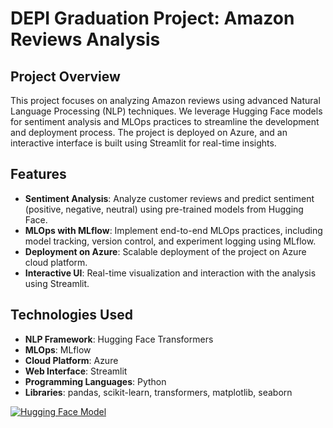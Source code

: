 # DEPI Graduation Project: Amazon Reviews Analysis

## Project Overview

This project focuses on analyzing Amazon reviews using advanced Natural Language Processing (NLP) techniques. We leverage Hugging Face models for sentiment analysis and MLOps practices to streamline the development and deployment process. The project is deployed on Azure, and an interactive interface is built using Streamlit for real-time insights.

## Features

- **Sentiment Analysis**: Analyze customer reviews and predict sentiment (positive, negative, neutral) using pre-trained models from Hugging Face.
- **MLOps with MLflow**: Implement end-to-end MLOps practices, including model tracking, version control, and experiment logging using MLflow.
- **Deployment on Azure**: Scalable deployment of the project on Azure cloud platform.
- **Interactive UI**: Real-time visualization and interaction with the analysis using Streamlit.

## Technologies Used

- **NLP Framework**: Hugging Face Transformers
- **MLOps**: MLflow
- **Cloud Platform**: Azure
- **Web Interface**: Streamlit
- **Programming Languages**: Python
- **Libraries**: pandas, scikit-learn, transformers, matplotlib, seaborn
  
[![Hugging Face Model](https://img.shields.io/badge/Hugging%20Face-Model-yellow)](https://huggingface.co/abdelrahmanelsheikh39/SentimentAnalysisAtDEPI2)
